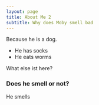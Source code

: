 ```yaml
---
layout: page
title: About Me 2
subtitle: Why does Moby smell bad
---
```


Because he is a dog.

- He has socks
- He eats worms

What else ist here?

### Does he smell or not?

He smells
